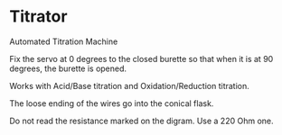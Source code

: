 # Titrator
Automated Titration Machine

Fix the servo at 0 degrees to the closed burette so that when it is at 90 degrees, the burette is opened.

Works with Acid/Base titration and Oxidation/Reduction titration.

The loose ending of the wires go into the conical flask.

Do not read the resistance marked on the digram. Use a 220 Ohm one.
